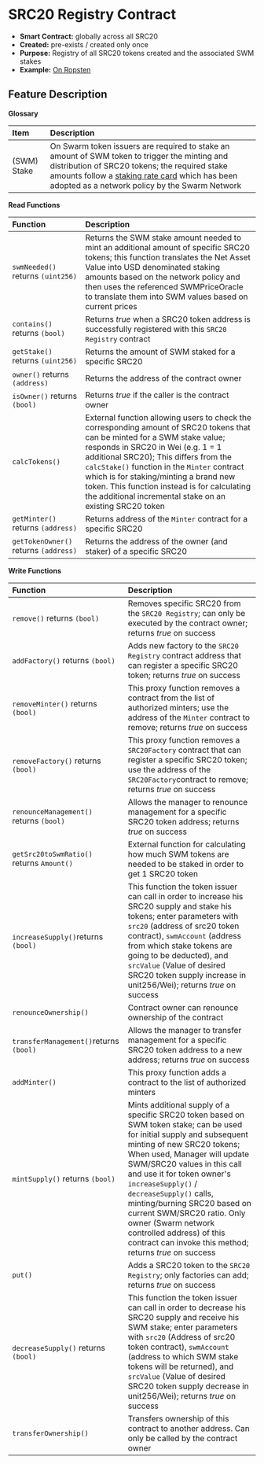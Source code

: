 # SRC20 Registry Contract

* **Smart Contract:** globally across all SRC20
* **Created:** pre-exists / created only once
* **Purpose:** Registry of all SRC20 tokens created and the associated SWM stakes
* **Example:**  [On Ropsten](https://ropsten.etherscan.io/address/0xf37fdada55b07838cb865d9f2a9d449109eb9521#code)  

## Feature Description

**Glossary**

| Item | Description |
| :--- | :--- |
| (SWM) Stake | On Swarm token issuers are required to stake an amount of SWM token to trigger the minting and distribution of SRC20 tokens; the required stake amounts follow a [staking rate card](https://docs.swarm.fund/SWM_Issuance_Staking_Rate_Card.png) which has been adopted as a network policy by the Swarm Network |

**Read Functions**

| Function | Description |
| :--- | :--- |
| `swmNeeded()` returns `(uint256)` | Returns the SWM stake amount needed to mint an additional amount of specific SRC20 tokens; this function translates the Net Asset Value into USD denominated staking amounts based on the network policy and then uses the referenced SWMPriceOracle to translate them into SWM values based on current prices |
| `contains()` returns `(bool)` | Returns _true_ when a SRC20 token address is successfully registered with this `SRC20 Registry` contract |
| `getStake()` returns `(uint256)` | Returns the amount of SWM staked for a specific SRC20 |
| `owner()` returns `(address)` | Returns the address of the contract owner |
| `isOwner()` returns `(bool)` | Returns _true_ if the caller is the contract owner |
| `calcTokens()` | External function allowing users to check the corresponding amount of SRC20 tokens that can be minted for a SWM stake value; responds in SRC20 in Wei (e.g. 1 = 1 additional SRC20); This differs from the `calcStake()` function in the `Minter` contract which is for staking/minting a brand new token. This function instead is for calculating the additional incremental stake on an existing SRC20 token |
| `getMinter()` returns `(address)` | Returns address of the `Minter` contract for a specific SRC20 |
| `getTokenOwner()` returns `(address)` | Returns the address of the owner (and staker) of a specific SRC20 |

**Write Functions**

| Function | Description |
| :--- | :--- |
| `remove()` returns `(bool)` | Removes specific SRC20 from the `SRC20 Registry`; can only be executed by the contract owner; returns _true_ on success |
| `addFactory()` returns `(bool)` | Adds new factory to the `SRC20 Registry` contract address that can register a specific SRC20 token; returns _true_ on success |
| `removeMinter()` returns `(bool)` | This proxy function removes a contract from the list of authorized minters; use the address of the `Minter` contract to remove; returns _true_ on success |
| `removeFactory()` returns `(bool)` | This proxy function removes a `SRC20Factory` contract that can register a specific SRC20 token; use the address of the `SRC20Factory`contract to remove; returns _true_ on success  |
| `renounceManagement()` returns `(bool)` | Allows the manager to renounce management for a specific SRC20 token address; returns _true_ on success |
| `getSrc20toSwmRatio()` returns `Amount()` | External function for calculating how much SWM tokens are needed to be staked in order to get 1 SRC20 token |
| `increaseSupply()`returns `(bool)` | This function the token issuer can call in order to increase his SRC20 supply and stake his tokens; enter parameters with  `src20` (address of src20 token contract), `swmAccount` (address from which stake tokens are going to be deducted), and `srcValue` (Value of desired SRC20 token supply increase in unit256/Wei); returns _true_ on success |
| `renounceOwnership()` | Contract owner can renounce ownership of the contract |
| `transferManagement()`returns `(bool)` | Allows the manager to transfer management for a specific SRC20 token address to a new address; returns _true_ on success |
| `addMinter()` | This proxy function adds a contract to the list of authorized minters |
| `mintSupply()` returns `(bool)` | Mints additional supply of a specific SRC20 token based on SWM token stake; can be used for initial supply and subsequent minting of new SRC20 tokens; When used, Manager will update SWM/SRC20 values in this call and use it for token owner's `increaseSupply()` / `decreaseSupply()` calls, minting/burning SRC20 based on current SWM/SRC20 ratio. Only owner (Swarm network controlled address) of this contract can invoke this method; returns _true_ on success |
| `put()` | Adds a SRC20 token to the `SRC20 Registry`; only factories can add; returns _true_ on success |
| `decreaseSupply()` returns `(bool)` | This function the token issuer can call in order to decrease his SRC20 supply and receive his SWM stake; enter parameters with `src20` (Address of src20 token contract), `swmAccount` (address to which SWM stake tokens will be returned), and `srcValue` (Value of desired SRC20 token supply decrease in unit256/Wei); returns _true_ on success |
| `transferOwnership()` | Transfers ownership of this contract to another address. Can only be called by the contract owner |